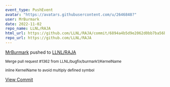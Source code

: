 ```yaml
---
event_type: PushEvent
avatar: "https://avatars.githubusercontent.com/u/2646848?"
user: MrBurmark
date: 2022-11-02
repo_name: LLNL/RAJA
html_url: https://github.com/LLNL/RAJA/commit/6894a4b5d9e2062d0bb7ba56b6c9ff4acc487d16
repo_url: https://github.com/LLNL/RAJA
---
```


<a href='https://github.com/MrBurmark' target='_blank'>MrBurmark</a> pushed to <a href='https://github.com/LLNL/RAJA' target='_blank'>LLNL/RAJA</a>

<small>Merge pull request #1362 from LLNL/bugfix/burmark1/KernelName

inline KernelName to avoid multiply defined symbol</small>

<a href='https://github.com/LLNL/RAJA/commit/6894a4b5d9e2062d0bb7ba56b6c9ff4acc487d16' target='_blank'>View Commit</a>